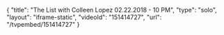 {
    "title": "The List with Colleen Lopez 02.22.2018 - 10 PM",
    "type": "solo",
    "layout": "iframe-static",
    "videoId": "151414727",
    "url": "\/tvpembed\/151414727"
}
